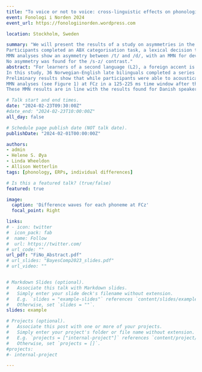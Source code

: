 ```yaml
---
title: "To voice or not to voice: cross-linguistic effects on phonological representations"
event: Fonologi i Norden 2024
event_url: https://fonologiinorden.wordpress.com

location: Stockholm, Sweden

summary: "We will present the results of a study on asymmetries in the perception of two contrasts by Norwegian learners of English, one similar in the two languages (/t-d/) and one L2-specific (/s-z/). 
Participants completed an ABX categorisation task, a lexical decision task (LDT) and an MMN task. Results reveal an asymmetry at the behavioural level between the two phonemes of the /s-z/ contrast: performance was worst when having to reject /z/ nonwords, i.e., nonwords created by replacing /z/ with /s/ (e.g., /ˈpɔɪsn/ for ‘poison’).
MMN analyses show an asymmetry between /t/ and /d/, with an MMN for deviant /t/ only, in line with previous studies with Danish speakers but not with English speakers. 
No asymmetry was found for the /s-z/ contrast."
abstract: "For learners of a second language (L2), a foreign accent is one of the most difficult aspects to overcome (Flege, 1995). Adult learners often have trouble distinguishing two sounds in the target language when that contrast does not exist in their first language (L1) (Best & McRoberts, 2003). For example, Danish and Swedish learners of English find it difficult to perceive and produce the voicing contrast between [s] and [z] in English, as it is not used in their L1 (Bohn & Ellegaard, 2019; Flege & Hillenbrand, 1986). Research conducted with monolinguals has demonstrated asymmetries in the perception of certain phonological features, suggesting that some features are underspecified in phonological representations (Lahiri & Reetz, 2010). These asymmetries can vary depending on the language: while there is evidence that [+VOICE] is an underspecified feature in English (Hestvik & Durvasula, 2016), [-VOICE] has been found to be underspecified in Japanese (Hestvik et al., 2020) and in Danish (Højlund et al., 2019). An opposite asymmetry for the [VOICE] feature is therefore expected in L1 English and L1 Norwegian speakers. There are also reasons to believe that this opposite asymmetry might affect the perception of a [VOICE] contrast in L2 English for native speakers of Norwegian. Yet, no research has examined perceptual asymmetries in bilinguals, especially when these asymmetries occur in contrasting directions in their two languages. 
In this study, 36 Norwegian-English late bilinguals completed a series of perception experiment: an ABX categorisation task, a lexical decision task (LDT), and an MMN task using a standard oddball paradigm with several standards. Two contrasts were included: /t/ vs /d/, which exists in both languages but could lead to a different pattern of language-specific asymmetries, and /s/ vs /z/, a contrast which does not exist in Norwegian. 
Preliminary results show that while participants were able to acoustically distinguish between the two contrasts in the categorisation task, they performed better with the similar /t-d/ contrast in the categorization task and LDT. Their performance was worst when having to reject /z/ nonwords, i.e., nonwords created by replacing /z/ with /s/ (e.g., /ˈpɔɪsn/ for ‘poison’).
MMN analyses (see Figure 1) at FCz in a 125-225 ms time window after the onset of the consonant (Kappenman et al., 2021) showed only a marginal MMN for the /s-z/ contrast (β = -0.57, SE = 0.29, df = 51, t = -1.94, p = .057), and no asymmetry between the two consonants. Analyses for /t-d/ revealed a marginal Condition × Phoneme interaction (β = 1.19, SE = 0.61, df = 51, t = 1.97, p = .05) due to an asymmetry, with a marginal MMN for /t/ only (β = -0.78, SE = 0.43, df = 51, t = -1.82, p = .075). 
These MMN results are in line with the results found for Danish speakers by Højlund et al. (2019) but not those found for English speakers by Hestvik & Durvasula (2016). This suggests that even though they have good English proficiency, our participants rely on their L1 Norwegian representations, with an underspecified [VOICE] feature, when processing this similar /t-d/ contrast."

# Talk start and end times.
date: "2024-02-23T09:30:00Z"
#date_end: "2024-02-23T10:00:00Z"
all_day: false

# Schedule page publish date (NOT talk date).
publishDate: "2024-02-01T00:00:00Z"

authors: 
- admin
- Helene S. Øya
- Linda Wheeldon
- Allison Wetterlin
tags: [phonology, ERPs, individual differences]

# Is this a featured talk? (true/false)
featured: true

image:
  caption: 'Difference waves for each phoneme at FCz'
  focal_point: Right

links:
# - icon: twitter
#  icon_pack: fab
#  name: Follow
#  url: https://twitter.com/
# url_code: ""
url_pdf: "FiNo_Abstract.pdf"
# url_slides: "BayesComp2023_slides.pdf"
# url_video: ""


# Markdown Slides (optional).
#   Associate this talk with Markdown slides.
#   Simply enter your slide deck's filename without extension.
#   E.g. `slides = "example-slides"` references `content/slides/example-slides.md`.
#   Otherwise, set `slides = ""`.
slides: example

# Projects (optional).
#   Associate this post with one or more of your projects.
#   Simply enter your project's folder or file name without extension.
#   E.g. `projects = ["internal-project"]` references `content/project/deep-learning/index.md`.
#   Otherwise, set `projects = []`.
#projects:
#- internal-project

---
```

